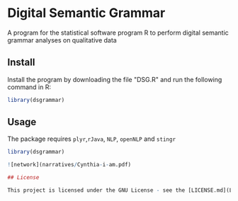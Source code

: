 # Digital Semantic Grammar
A program for the statistical software program R to perform digital semantic grammar analyses on qualitative data

## Install
Install the program by downloading the file "DSG.R" and run the following command in R: <br/>

``` r
library(dsgrammar)
```

##  Usage
The package requires `plyr`,`rJava`, `NLP`, `openNLP` and `stingr`

``` r
library(dsgrammar)

![network](narratives/Cynthia-i-am.pdf)

## License

This project is licensed under the GNU License - see the [LICENSE.md](LICENSE.md) file for details

